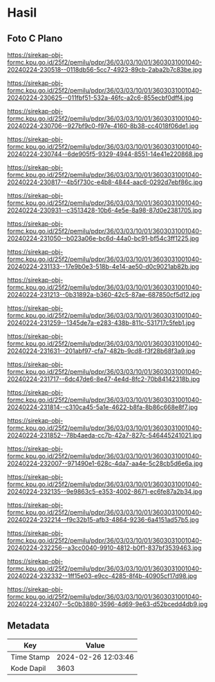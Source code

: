# Hasil

## Foto C Plano

https://sirekap-obj-formc.kpu.go.id/25f2/pemilu/pdpr/36/03/03/10/01/3603031001040-20240224-230518--0118db56-5cc7-4923-89cb-2aba2b7c83be.jpg

https://sirekap-obj-formc.kpu.go.id/25f2/pemilu/pdpr/36/03/03/10/01/3603031001040-20240224-230625--011fbf51-532a-46fc-a2c6-855ecbf0dff4.jpg

https://sirekap-obj-formc.kpu.go.id/25f2/pemilu/pdpr/36/03/03/10/01/3603031001040-20240224-230706--927bf9c0-f97e-4160-8b38-cc4018f06de1.jpg

https://sirekap-obj-formc.kpu.go.id/25f2/pemilu/pdpr/36/03/03/10/01/3603031001040-20240224-230744--6de905f5-9329-4944-8551-14e41e220868.jpg

https://sirekap-obj-formc.kpu.go.id/25f2/pemilu/pdpr/36/03/03/10/01/3603031001040-20240224-230817--4b5f730c-e4b8-4844-aac6-0292d7ebf86c.jpg

https://sirekap-obj-formc.kpu.go.id/25f2/pemilu/pdpr/36/03/03/10/01/3603031001040-20240224-230931--c3513428-10b6-4e5e-8a98-87d0e2381705.jpg

https://sirekap-obj-formc.kpu.go.id/25f2/pemilu/pdpr/36/03/03/10/01/3603031001040-20240224-231050--b023a06e-bc6d-44a0-bc91-bf54c3ff1225.jpg

https://sirekap-obj-formc.kpu.go.id/25f2/pemilu/pdpr/36/03/03/10/01/3603031001040-20240224-231133--17e9b0e3-518b-4e14-ae50-d0c9021ab82b.jpg

https://sirekap-obj-formc.kpu.go.id/25f2/pemilu/pdpr/36/03/03/10/01/3603031001040-20240224-231213--0b31892a-b360-42c5-87ae-687850cf5d12.jpg

https://sirekap-obj-formc.kpu.go.id/25f2/pemilu/pdpr/36/03/03/10/01/3603031001040-20240224-231259--1345de7a-e283-438b-811c-531717c5feb1.jpg

https://sirekap-obj-formc.kpu.go.id/25f2/pemilu/pdpr/36/03/03/10/01/3603031001040-20240224-231631--201abf97-cfa7-482b-9cd8-f3f28b68f3a9.jpg

https://sirekap-obj-formc.kpu.go.id/25f2/pemilu/pdpr/36/03/03/10/01/3603031001040-20240224-231717--6dc47de6-8e47-4e4d-8fc2-70b84142318b.jpg

https://sirekap-obj-formc.kpu.go.id/25f2/pemilu/pdpr/36/03/03/10/01/3603031001040-20240224-231814--c310ca45-5a1e-4622-b8fa-8b86c668e8f7.jpg

https://sirekap-obj-formc.kpu.go.id/25f2/pemilu/pdpr/36/03/03/10/01/3603031001040-20240224-231852--78b4aeda-cc7b-42a7-827c-546445241021.jpg

https://sirekap-obj-formc.kpu.go.id/25f2/pemilu/pdpr/36/03/03/10/01/3603031001040-20240224-232007--971490e1-628c-4da7-aa4e-5c28cb5d6e6a.jpg

https://sirekap-obj-formc.kpu.go.id/25f2/pemilu/pdpr/36/03/03/10/01/3603031001040-20240224-232135--9e9863c5-e353-4002-8671-ec6fe87a2b34.jpg

https://sirekap-obj-formc.kpu.go.id/25f2/pemilu/pdpr/36/03/03/10/01/3603031001040-20240224-232214--f9c32b15-afb3-4864-9236-6a4151ad57b5.jpg

https://sirekap-obj-formc.kpu.go.id/25f2/pemilu/pdpr/36/03/03/10/01/3603031001040-20240224-232256--a3cc0040-9910-4812-b0f1-837bf3539463.jpg

https://sirekap-obj-formc.kpu.go.id/25f2/pemilu/pdpr/36/03/03/10/01/3603031001040-20240224-232332--1ff15e03-e9cc-4285-8f4b-40905cf17d98.jpg

https://sirekap-obj-formc.kpu.go.id/25f2/pemilu/pdpr/36/03/03/10/01/3603031001040-20240224-232407--5c0b3880-3596-4d69-9e63-d52bcedd4db9.jpg


## Metadata

| Key        | Value               |
| ---------- | ------------------- |
| Time Stamp | 2024-02-26 12:03:46 |
| Kode Dapil | 3603                |



